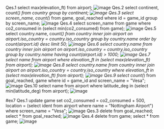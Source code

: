 Qes.1 select max(elevation_ft) from airport;
![image](https://github.com/user-attachments/assets/ea15b7b3-0677-42ca-9f4a-e1d3e2cb5b69)
Qes.2 select continent, count(*) from country group by continent;
![image](https://github.com/user-attachments/assets/bf363a84-83ba-4520-a664-2db5f34a0686)
Qes.3 select screen_name, count(*) from game, goal_reached where id = game_id group by screen_name;
![image](https://github.com/user-attachments/assets/df913deb-cdc0-4460-8c81-3764ed168efd)
Qes.4 select screen_name from game where co2_consumed in (select min(co2_consumed) from game);
![image](https://github.com/user-attachments/assets/1ad14e93-8c23-4504-bff6-81b9e1a5ad19)
Qes.5 select country.name, count(*) from country inner join airport on airport.iso_country = country.iso_country group by country.name order by count(airport.id) desc limit 50;
![image](https://github.com/user-attachments/assets/27e7bc1c-af16-4a2a-9ea6-c347e1013a7f)
Qes.6 select country.name from country inner join airport on airport.iso_country = country.iso_country group by country.name having count(airport.id) > 1000;
![image](https://github.com/user-attachments/assets/45a07d35-aa1f-4213-ae78-da16f56509f3)
Qes.7 select name from airport where elevation_ft in (select max(elevation_ft) from airport);
![image](https://github.com/user-attachments/assets/94ed596f-bee9-49a7-a6ec-3a36103de698)
Qes.8 select country.name from country inner join airport on airport.iso_country = country.iso_country where elevation_ft in (select max(elevation_ft) from airport);
![image](https://github.com/user-attachments/assets/a320e4bf-7726-4a86-b3c3-52d16030f635)
Qes.9 select count(*) from goal_reached, game where id = game_id and screen_name = "Vesa";
![image](https://github.com/user-attachments/assets/7b01dbdb-57b6-4462-8b9b-b10ebee91507)
Qes.10 select name from airport where latitude_deg in (select min(latitude_deg) from airport);
![image](https://github.com/user-attachments/assets/87e11df4-df90-4697-b3cd-e113047dcf08)

#ex7
Qes.1 update game set co2_consumed = co2_consumed + 500, location = (select ident from airport where name = "Nottingham Airport") where screen_name = "Vesa";
![image](https://github.com/user-attachments/assets/eec06124-1731-4127-8ee3-e2f2dd93935e)
Qes.3 delete from goal_reached; select * from goal_reached;
![image](https://github.com/user-attachments/assets/670c14a5-749c-45fd-95e5-e4da71aaec84)
Qes.4 delete from game; select * from game;
![image](https://github.com/user-attachments/assets/7a4728a0-6cf6-4cf7-b5fe-4da8925c417b)
